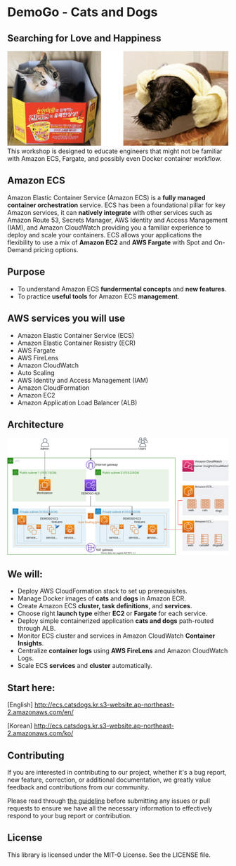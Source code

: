 # DemoGo - Cats and Dogs

## Searching for Love and Happiness
![catsdogs](static/images/intro/catsdogs.svg)
This workshop is designed to educate engineers that might not be familiar with Amazon ECS, Fargate, and possibly even Docker container workflow.

## Amazon ECS
Amazon Elastic Container Service (Amazon ECS) is a **fully managed container orchestration** service. ECS has been a foundational pillar for key Amazon services, it can **natively integrate** with other services such as Amazon Route 53, Secrets Manager, AWS Identity and Access Management (IAM), and Amazon CloudWatch providing you a familiar experience to deploy and scale your containers. ECS allows your applications the flexibility to use a mix of **Amazon EC2** and **AWS Fargate** with Spot and On-Demand pricing options. 

## Purpose
- To understand Amazon ECS **fundermental concepts** and **new features**. 
- To practice **useful tools** for Amazon ECS **management**. 

## AWS services you will use
* Amazon Elastic Container Service (ECS)
* Amazon Elastic Container Resistry (ECR)
* AWS Fargate
* AWS FireLens
* Amazon CloudWatch
* Auto Scaling
* AWS Identity and Access Management (IAM)
* Amazon CloudFormation
* Amazon EC2
* Amazon Application Load Balancer (ALB)

## Architecture
![Architecture](static/images/intro/architecture.svg)

## We will:
* Deploy AWS CloudFormation stack to set up prerequisites. 
* Manage Docker images of **cats** and **dogs** in Amazon ECR.
* Create Amazon ECS **cluster, task definitions**, and **services**. 
* Choose right **launch type** either **EC2** or **Fargate** for each service.
* Deploy simple containerized application **cats and dogs** path-routed through ALB.
* Monitor ECS cluster and services in Amazon CloudWatch **Container Insights**.
* Centralize **container logs** using **AWS FireLens** and Amazon CloudWatch Logs.
* Scale ECS **services** and **cluster** automatically.

## Start here:
[English]
http://ecs.catsdogs.kr.s3-website.ap-northeast-2.amazonaws.com/en/

[Korean]
http://ecs.catsdogs.kr.s3-website.ap-northeast-2.amazonaws.com/ko/

## Contributing
If you are interested in contributing to our project, whether it's a bug report, new feature, correction, or additional documentation, we greatly value feedback and contributions from our community.

Please read through [the guideline](/blob/master/CONTRIBUTING.md) before submitting any issues or pull requests to ensure we have all the necessary information to effectively respond to your bug report or contribution.

## License
This library is licensed under the MIT-0 License. See the LICENSE file.

